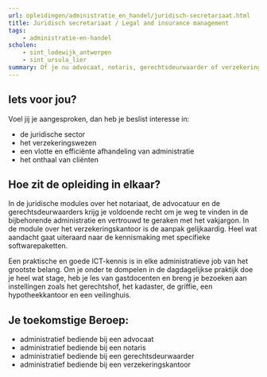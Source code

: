 ```yaml
---
url: opleidingen/administratie_en_handel/juridisch-secretariaat.html
title: Juridisch secretariaat / Legal and insurance management
tags:
    - administratie-en-handel
scholen:
    - sint_lodewijk_antwerpen
    - sint_ursula_lier
summary: Of je nu advocaat, notaris, gerechtsdeurwaarder of verzekeringsagent bent, zonder goed administratief personeel sta je nergens. Enkel met een vlotte organisatie en een vlekkeloze adminstratie kan je je kantoor draaiende houden. De rol die een administratief bediende daarin speelt, kan je maar beter niet onderschatten.
---
```


## Iets voor jou?

Voel jij je aangesproken, dan heb je beslist interesse in:

* de juridische sector
* het verzekeringswezen
* een vlotte en efficiënte afhandeling van administratie
* het onthaal van cliënten

## Hoe zit de opleiding in elkaar?

In de juridische modules over het notariaat, de advocatuur en de gerechtsdeurwaarders krijg je voldoende recht om je weg te vinden in de bijbehorende administratie en vertrouwd te geraken met het vakjargon. In de module over het verzekeringskantoor is de aanpak gelijkaardig. Heel wat aandacht gaat uiteraard naar de kennismaking met specifieke softwarepaketten.

Een praktische en goede ICT-kennis is in elke administratieve job van het grootste belang. Om je onder te dompelen in de dagdagelijkse praktijk doe je heel wat stage, heb je les van gastdocenten en breng je bezoeken aan instellingen zoals het gerechtshof, het kadaster, de griffie, een hypotheekkantoor en een veilinghuis.

## Je toekomstige Beroep:

* administratief bediende bij een advocaat
* administratief bediende bij een notaris
* administratief bediende bij een gerechtsdeurwaarder
* administratief bediende bij een verzekeringskantoor
